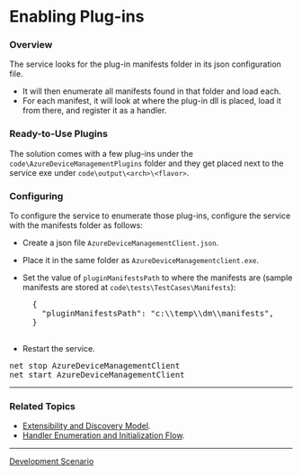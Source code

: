 # Enabling Plug-ins

### Overview

The service looks for the plug-in manifests folder in its json configuration file. 

- It will then enumerate all manifests found in that folder and load each.
- For each manifest, it will look at where the plug-in dll is placed, load it from there, and register it as a handler.

### Ready-to-Use Plugins

The solution comes with a few plug-ins under the `code\AzureDeviceManagementPlugins` folder and they get placed next to the service exe under `code\output\<arch>\<flavor>`.

### Configuring

To configure the service to enumerate those plug-ins, configure the service with the manifests folder as follows:

- Create a json file `AzureDeviceManagementClient.json`.
- Place it in the same folder as `AzureDeviceManagementclient.exe`.
- Set the value of `pluginManifestsPath` to where the manifests are (sample manifests are stored at `code\tests\TestCases\Manifests`):
    <pre>
    {
      "pluginManifestsPath": "c:\\temp\\dm\\manifests",
    }
    </pre>

- Restart the service.

<pre>
net stop AzureDeviceManagementClient
net start AzureDeviceManagementClient
</pre>

----

### Related Topics

- [Extensibility and Discovery Model](extensibility-and-discovery-model.md).
- [Handler Enumeration and Initialization Flow](extensibility-and-discovery-model/handler-enumeration-flow.md).

----

[Development Scenario](../development-scenario.md)